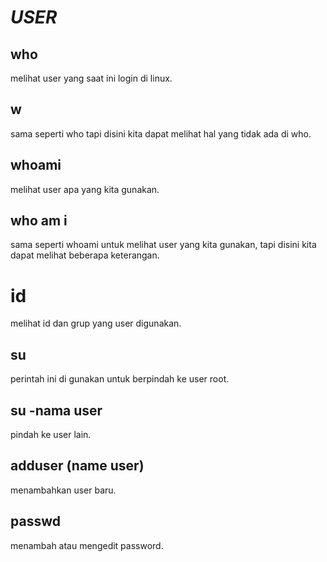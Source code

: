 # *USER*

## who
melihat user yang saat ini login di linux.

## w
sama seperti who tapi disini kita dapat melihat hal yang tidak ada di who.

## whoami
melihat user apa yang kita gunakan.

## who am i
sama seperti whoami untuk melihat user yang kita gunakan, tapi disini kita dapat melihat beberapa keterangan.

# id
melihat id dan grup yang user digunakan.

## su
perintah ini di gunakan untuk berpindah ke user root.

## su -nama user
pindah ke user lain.

## adduser (name user)
menambahkan user baru.

## passwd
menambah atau mengedit password.